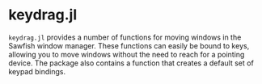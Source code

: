 # keydrag.jl

`keydrag.jl` provides a number of functions for moving windows in the
Sawfish window manager. These functions can easily be bound to keys,
allowing you to move windows without the need to reach for a pointing
device. The package also contains a function that creates a default set of
keypad bindings.

[//]: # (README.md ends here)
